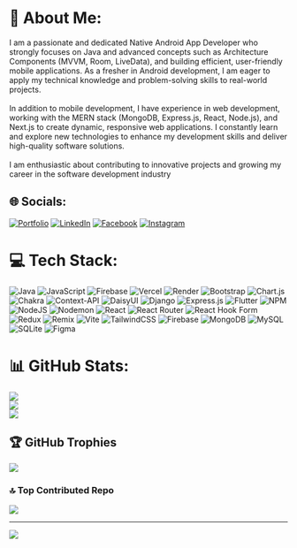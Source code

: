 # 💫 About Me:
I am a passionate and dedicated Native Android App Developer who strongly focuses on Java and advanced concepts such as Architecture Components (MVVM, Room, LiveData), and building efficient, user-friendly mobile applications. As a fresher in Android development, I am eager to apply my technical knowledge and problem-solving skills to real-world projects.<br><br>In addition to mobile development, I have experience in web development, working with the MERN stack (MongoDB, Express.js, React, Node.js), and Next.js to create dynamic, responsive web applications. I constantly learn and explore new technologies to enhance my development skills and deliver high-quality software solutions.<br><br>I am enthusiastic about contributing to innovative projects and growing my career in the software development industry


## 🌐 Socials:
[![Portfolio](https://img.shields.io/badge/Portfolio-%230077B.svg?logo=Portfolio&logoColor=white)](https://zis-softworks.vercel.app) [![LinkedIn](https://img.shields.io/badge/LinkedIn-%230077B5.svg?logo=linkedin&logoColor=white)](https://linkedin.com/in/md-zahidul-islam-shohan) 
[![Facebook](https://img.shields.io/badge/Facebook-%231877F2.svg?logo=Facebook&logoColor=white)](https://facebook.com/sohanakondo.03) [![Instagram](https://img.shields.io/badge/Instagram-%23E4405F.svg?logo=Instagram&logoColor=white)](https://instagram.com/_sohan_3860) 

# 💻 Tech Stack:
![Java](https://img.shields.io/badge/java-%23ED8B00.svg?style=flat&logo=openjdk&logoColor=white) ![JavaScript](https://img.shields.io/badge/javascript-%23323330.svg?style=flat&logo=javascript&logoColor=%23F7DF1E) ![Firebase](https://img.shields.io/badge/firebase-%23039BE5.svg?style=flat&logo=firebase) ![Vercel](https://img.shields.io/badge/vercel-%23000000.svg?style=flat&logo=vercel&logoColor=white) ![Render](https://img.shields.io/badge/Render-%46E3B7.svg?style=flat&logo=render&logoColor=white) ![Bootstrap](https://img.shields.io/badge/bootstrap-%238511FA.svg?style=flat&logo=bootstrap&logoColor=white) ![Chart.js](https://img.shields.io/badge/chart.js-F5788D.svg?style=flat&logo=chart.js&logoColor=white) ![Chakra](https://img.shields.io/badge/chakra-%234ED1C5.svg?style=flat&logo=chakraui&logoColor=white) ![Context-API](https://img.shields.io/badge/Context--Api-000000?style=flat&logo=react) ![DaisyUI](https://img.shields.io/badge/daisyui-5A0EF8?style=flat&logo=daisyui&logoColor=white) ![Django](https://img.shields.io/badge/django-%23092E20.svg?style=flat&logo=django&logoColor=white) ![Express.js](https://img.shields.io/badge/express.js-%23404d59.svg?style=flat&logo=express&logoColor=%2361DAFB) ![Flutter](https://img.shields.io/badge/Flutter-%2302569B.svg?style=flat&logo=Flutter&logoColor=white) ![NPM](https://img.shields.io/badge/NPM-%23CB3837.svg?style=flat&logo=npm&logoColor=white) ![NodeJS](https://img.shields.io/badge/node.js-6DA55F?style=flat&logo=node.js&logoColor=white) ![Nodemon](https://img.shields.io/badge/NODEMON-%23323330.svg?style=flat&logo=nodemon&logoColor=%BBDEAD) ![React](https://img.shields.io/badge/react-%2320232a.svg?style=flat&logo=react&logoColor=%2361DAFB) ![React Router](https://img.shields.io/badge/React_Router-CA4245?style=flat&logo=react-router&logoColor=white) ![React Hook Form](https://img.shields.io/badge/React%20Hook%20Form-%23EC5990.svg?style=flat&logo=reacthookform&logoColor=white) ![Redux](https://img.shields.io/badge/redux-%23593d88.svg?style=flat&logo=redux&logoColor=white) ![Remix](https://img.shields.io/badge/remix-%23000.svg?style=flat&logo=remix&logoColor=white) ![Vite](https://img.shields.io/badge/vite-%23646CFF.svg?style=flat&logo=vite&logoColor=white) ![TailwindCSS](https://img.shields.io/badge/tailwindcss-%2338B2AC.svg?style=flat&logo=tailwind-css&logoColor=white) ![Firebase](https://img.shields.io/badge/firebase-a08021?style=flat&logo=firebase&logoColor=ffcd34) ![MongoDB](https://img.shields.io/badge/MongoDB-%234ea94b.svg?style=flat&logo=mongodb&logoColor=white) ![MySQL](https://img.shields.io/badge/mysql-4479A1.svg?style=flat&logo=mysql&logoColor=white) ![SQLite](https://img.shields.io/badge/sqlite-%2307405e.svg?style=flat&logo=sqlite&logoColor=white) ![Figma](https://img.shields.io/badge/figma-%23F24E1E.svg?style=flat&logo=figma&logoColor=white)
# 📊 GitHub Stats:
![](https://github-readme-stats.vercel.app/api?username=sohan-r30&theme=dracula&hide_border=false&include_all_commits=true&count_private=true)<br/>
![](https://github-readme-streak-stats.herokuapp.com/?user=sohan-r30&theme=dracula&hide_border=false)<br/>
![](https://github-readme-stats.vercel.app/api/top-langs/?username=sohan-r30&theme=dracula&hide_border=false&include_all_commits=true&count_private=true&layout=compact)

## 🏆 GitHub Trophies
![](https://github-profile-trophy.vercel.app/?username=sohan-r30&theme=dracula&no-frame=false&no-bg=false&margin-w=4)

### 🔝 Top Contributed Repo
![](https://github-contributor-stats.vercel.app/api?username=sohan-r30&limit=5&theme=dracula&combine_all_yearly_contributions=true)

---
[![](https://visitcount.itsvg.in/api?id=sohan-r30&icon=2&color=12)](https://visitcount.itsvg.in)

<!-- Proudly created with GPRM ( https://gprm.itsvg.in ) -->

